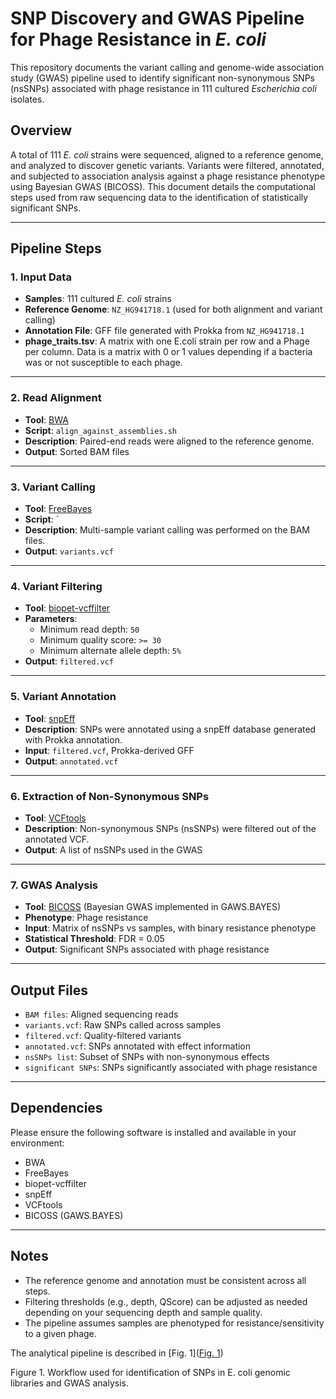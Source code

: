 # SNP Discovery and GWAS Pipeline for Phage Resistance in *E. coli*

This repository documents the variant calling and genome-wide association study (GWAS) pipeline used to identify significant non-synonymous SNPs (nsSNPs) associated with phage resistance in 111 cultured *Escherichia coli* isolates.

## Overview

A total of 111 *E. coli* strains were sequenced, aligned to a reference genome, and analyzed to discover genetic variants. Variants were filtered, annotated, and subjected to association analysis against a phage resistance phenotype using Bayesian GWAS (BICOSS). This document details the computational steps used from raw sequencing data to the identification of statistically significant SNPs.

---

## Pipeline Steps

### 1. Input Data

- **Samples**: 111 cultured *E. coli* strains  
- **Reference Genome**: `NZ_HG941718.1` (used for both alignment and variant calling)  
- **Annotation File**: GFF file generated with Prokka from `NZ_HG941718.1`  
- **phage_traits.tsv**: A matrix with one E.coli strain per row and a Phage per column. Data is a matrix with 0 or 1 values depending if a bacteria was or not susceptible to each phage.  

---

### 2. Read Alignment

- **Tool**: [BWA](http://bio-bwa.sourceforge.net/)  
- **Script**: `align_against_assemblies.sh` 
- **Description**: Paired-end reads were aligned to the reference genome.  
- **Output**: Sorted BAM files  

---

### 3. Variant Calling

- **Tool**: [FreeBayes](https://github.com/freebayes/freebayes)  
- **Script**: `
- **Description**: Multi-sample variant calling was performed on the BAM files.  
- **Output**: `variants.vcf`  

---

### 4. Variant Filtering

- **Tool**: [biopet-vcffilter](https://github.com/biopet/biopet)  
- **Parameters**:
  - Minimum read depth: `50`
  - Minimum quality score: `>= 30`
  - Minimum alternate allele depth: `5%`  
- **Output**: `filtered.vcf`  

---

### 5. Variant Annotation

- **Tool**: [snpEff](https://pcingola.github.io/SnpEff/)  
- **Description**: SNPs were annotated using a snpEff database generated with Prokka annotation.  
- **Input**: `filtered.vcf`, Prokka-derived GFF  
- **Output**: `annotated.vcf`  

---

### 6. Extraction of Non-Synonymous SNPs

- **Tool**: [VCFtools](https://vcftools.github.io/)  
- **Description**: Non-synonymous SNPs (nsSNPs) were filtered out of the annotated VCF.  
- **Output**: A list of nsSNPs used in the GWAS  

---

### 7. GWAS Analysis

- **Tool**: [BICOSS](https://github.com/maljovec/bicoss) (Bayesian GWAS implemented in GAWS.BAYES)  
- **Phenotype**: Phage resistance  
- **Input**: Matrix of nsSNPs vs samples, with binary resistance phenotype  
- **Statistical Threshold**: FDR = 0.05  
- **Output**: Significant SNPs associated with phage resistance  

---

## Output Files

- `BAM files`: Aligned sequencing reads  
- `variants.vcf`: Raw SNPs called across samples  
- `filtered.vcf`: Quality-filtered variants  
- `annotated.vcf`: SNPs annotated with effect information  
- `nsSNPs list`: Subset of SNPs with non-synonymous effects  
- `significant SNPs`: SNPs significantly associated with phage resistance  

---

## Dependencies

Please ensure the following software is installed and available in your environment:

- BWA  
- FreeBayes  
- biopet-vcffilter  
- snpEff  
- VCFtools  
- BICOSS (GAWS.BAYES)  

---

## Notes

- The reference genome and annotation must be consistent across all steps.  
- Filtering thresholds (e.g., depth, QScore) can be adjusted as needed depending on your sequencing depth and sample quality.  
- The pipeline assumes samples are phenotyped for resistance/sensitivity to a given phage.  


The analytical pipeline is described in [Fig. 1]([Fig. 1](data/Fig.1_workflow.png))

Figure 1. Workflow used for identification of SNPs in E. coli genomic libraries and GWAS analysis.


